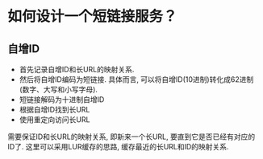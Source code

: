 # 如何设计一个短链接服务？

## 自增ID

- 首先记录自增ID和长URL的映射关系.
- 然后将自增ID编码为短链接. 具体而言, 可以将自增ID(10进制)转化成62进制(数字、大写和小写字母).
- 短链接解码为十进制自增ID
- 根据自增ID找到长URL
- 使用重定向访问长URL

需要保证ID和长URL的映射关系, 即新来一个长URL, 要直到它是否已经有对应的ID了. 这里可以采用LUR缓存的思路, 缓存最近的长URL和ID的映射关系. 
